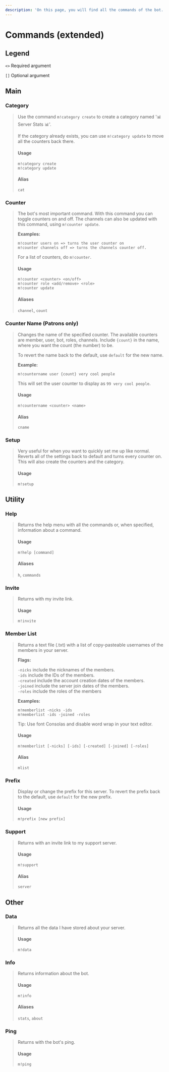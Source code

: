 ```yaml
---
description: 'On this page, you will find all the commands of the bot.'
---
```


# Commands \(extended\)

## Legend

`<>` Required argument

`[]` Optional argument

## Main

### Category

> Use the command `m!category create` to create a category named '📊 Server Stats 📊'. 
>
> If the category already exists, you can use `m!category update` to move all the counters back there.
>
> #### Usage
>
> ```text
> m!category create
> m!category update
> ```
>
> #### Alias
>
> `cat`

### Counter

> The bot's most important command. With this command you can toggle counters on and off. The channels can also be updated with this command, using `m!counter update`. 
>
> **Examples:**
>
> ```text
> m!counter users on => turns the user counter on
> m!counter channels off => turns the channels counter off.
> ```
>
>  For a list of counters, do `m!counter`.
>
> #### Usage
>
> ```text
> m!counter <counter> <on/off>
> m!counter role <add/remove> <role>
> m!counter update
> ```
>
> #### Aliases
>
> `channel`, `count`

### Counter Name \(Patrons only\)

> Changes the name of the specified counter. The available counters are member, user, bot, roles, channels. Include `{count}` in the name, where you want the count \(the number\) to be. 
>
> To revert the name back to the default, use `default` for the new name.
>
> **Example:**
>
> ```text
> m!countername user {count} very cool people
> ```
>
>  This will set the user counter to display as `99 very cool people`.
>
> #### Usage
>
> ```text
> m!countername <counter> <name>
> ```
>
> #### Alias
>
> `cname`

### Setup

> Very useful for when you want to quickly set me up like normal. Reverts all of the settings back to default and turns every counter on. This will also create the counters and the category.
>
> #### Usage
>
> ```
> m!setup
> ```

## Utility

### Help

> Returns the help menu with all the commands or, when specified, information about a command.
>
> #### Usage
>
> ```text
> m!help [command]
> ```
>
> #### Aliases
>
> `h`, `commands`

### Invite

> Returns with my invite link.
>
> #### Usage
>
> ```text
> m!invite
> ```

### Member List

> Returns a text file \(.txt\) with a list of copy-pasteable usernames of the members in your server. 
>
> **Flags:** 
>
> `-nicks` include the nicknames of the members.   
> `-ids` include the IDs of the members.   
> `-created` include the account creation dates of the members.   
> `-joined` include the server join dates of the members.   
> `-roles` include the roles of the members
>
> **Examples:**
>
> ```text
> m!memberlist -nicks -ids
> m!memberlist -ids -joined -roles
> ```
>
>  Tip: Use font Consolas and disable word wrap in your text editor.
>
> #### Usage
>
> ```text
> m!memberlist [-nicks] [-ids] [-created] [-joined] [-roles]
> ```
>
> #### Alias
>
> `mlist`

### Prefix

> Display or change the prefix for this server. To revert the prefix back to the default, use `default` for the new prefix.
>
> #### Usage
>
> ```text
> m!prefix [new prefix]
> ```

### Support

> Returns with an invite link to my support server.
>
> #### Usage
>
> ```text
> m!support
> ```
>
> #### Alias
>
> `server`

## Other

### Data

> Returns all the data I have stored about your server.
>
> #### Usage
>
> ```text
> m!data
> ```

### Info

> Returns information about the bot.
>
> #### Usage
>
> ```text
> m!info
> ```
>
> #### Aliases
>
> `stats`, `about`

### Ping

> Returns with the bot's ping.
>
> #### Usage
>
> ```text
> m!ping
> ```

